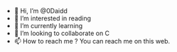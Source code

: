 - 👋 Hi, I’m @0Daidd
- 👀 I’m interested in reading
- 🌱 I’m currently learning 
- 💞️ I’m looking to collaborate on C
- 📫 How to reach me ? You can reach me on this web.

<!---
0Daidd/0Daidd is a ✨ special ✨ repository because its `README.md` (this file) appears on your GitHub profile.
You can click the Preview link to take a look at your changes.
--->
